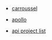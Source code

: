- [carroussel](https://code.sololearn.com/Wr8nSyZlk7Um/?ref=app#html)

- [apollo](https://github.com/nuxt-community/apollo-module)

- [api project list](https://vercel.com/docs/serverless-functions/introduction)